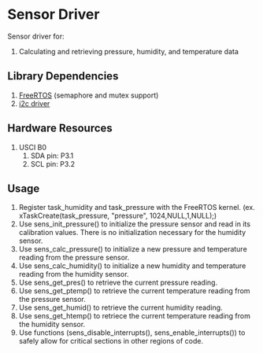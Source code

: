 # Sensor Driver
Sensor driver for:
1. Calculating and retrieving pressure, humidity, and temperature data

## Library Dependencies
1. [FreeRTOS](https://www.freertos.org/index.html) (semaphore and mutex support)
2. [i2c driver](../I2C/README.md) 

## Hardware Resources
1. USCI B0
   1. SDA pin: P3.1
   2. SCL pin: P3.2

## Usage
1. Register task_humidity and task_pressure with the FreeRTOS kernel.
   (ex. xTaskCreate(task_pressure, "pressure", 1024,NULL,1,NULL);)
2. Use sens_init_pressure() to initialize the pressure sensor and read in its calibration values. 
   There is no initialization necessary for the humidity sensor.
3. Use sens_calc_pressure() to initialize a new pressure and temperature reading from the pressure sensor.
4. Use sens_calc_humidity() to initialize a new humidity and temperature reading from the humidity sensor.
5. Use sens_get_pres() to retrieve the current pressure reading.
6. Use sens_get_ptemp() to retrieve the current temperature reading from the pressure sensor.
7. Use sens_get_humid() to retrieve the current humidity reading.
8. Use sens_get_htemp() to retriece the current temperature reading from the humidity sensor.
9. Use functions (sens_disable_interrupts(), sens_enable_interrupts()) to safely allow for critical sections in other regions of code.
